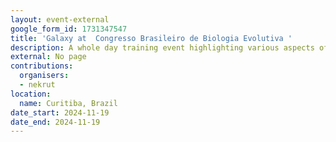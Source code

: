 ```yaml
---
layout: event-external
google_form_id: 1731347547
title: 'Galaxy at  Congresso Brasileiro de Biologia Evolutiva '
description: A whole day training event highlighting various aspects of Galaxy functionality.
external: No page
contributions:
  organisers:
  - nekrut
location:
  name: Curitiba, Brazil
date_start: 2024-11-19
date_end: 2024-11-19
---
```

